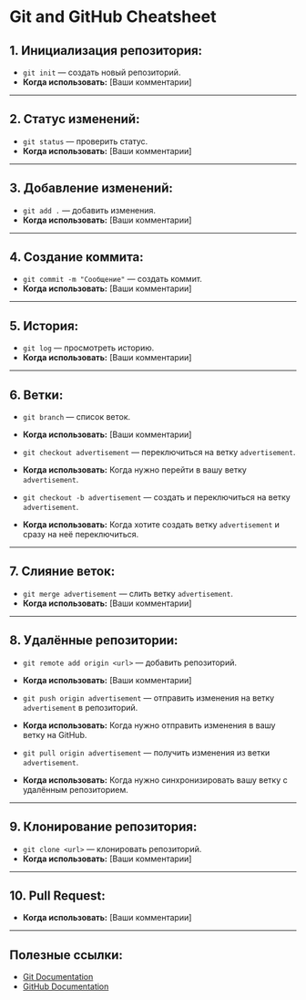 # Git and GitHub Cheatsheet

## 1. Инициализация репозитория:

- `git init` — создать новый репозиторий.
- **Когда использовать:** [Ваши комментарии]

---

## 2. Статус изменений:

- `git status` — проверить статус.
- **Когда использовать:** [Ваши комментарии]

---

## 3. Добавление изменений:

- `git add .` — добавить изменения.
- **Когда использовать:** [Ваши комментарии]

---

## 4. Создание коммита:

- `git commit -m "Сообщение"` — создать коммит.
- **Когда использовать:** [Ваши комментарии]

---

## 5. История:

- `git log` — просмотреть историю.
- **Когда использовать:** [Ваши комментарии]

---

## 6. Ветки:

- `git branch` — список веток.
- **Когда использовать:** [Ваши комментарии]

- `git checkout advertisement` — переключиться на ветку `advertisement`.
- **Когда использовать:** Когда нужно перейти в вашу ветку `advertisement`.

- `git checkout -b advertisement` — создать и переключиться на ветку
  `advertisement`.
- **Когда использовать:** Когда хотите создать ветку `advertisement` и сразу на
  неё переключиться.

---

## 7. Слияние веток:

- `git merge advertisement` — слить ветку `advertisement`.
- **Когда использовать:** [Ваши комментарии]

---

## 8. Удалённые репозитории:

- `git remote add origin <url>` — добавить репозиторий.
- **Когда использовать:** [Ваши комментарии]

- `git push origin advertisement` — отправить изменения на ветку `advertisement`
  в репозиторий.
- **Когда использовать:** Когда нужно отправить изменения в вашу ветку на
  GitHub.

- `git pull origin advertisement` — получить изменения из ветки `advertisement`.
- **Когда использовать:** Когда нужно синхронизировать вашу ветку с удалённым
  репозиторием.

---

## 9. Клонирование репозитория:

- `git clone <url>` — клонировать репозиторий.
- **Когда использовать:** [Ваши комментарии]

---

## 10. Pull Request:

- **Когда использовать:** [Ваши комментарии]

---

## Полезные ссылки:

- [Git Documentation](https://git-scm.com/doc)
- [GitHub Documentation](https://docs.github.com/en/github)
